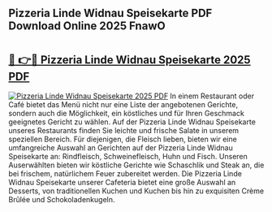 ## Pizzeria Linde Widnau Speisekarte PDF Download Online 2025 FnawO

# <h2><a href="http://gc8qc46.nevu.top/?p=Pizzeria+Linde+Widnau+Speisekarte">🔗 👉🔴 Pizzeria Linde Widnau Speisekarte 2025 PDF</a></h2>

[![Pizzeria Linde Widnau Speisekarte 2025 PDF](https://i.imgur.com/dBaPXMq.png)](http://gc8qc46.nevu.top/?p=Pizzeria+Linde+Widnau+Speisekarte)
In einem Restaurant oder Café bietet das Menü nicht nur eine Liste der angebotenen Gerichte, sondern auch die Möglichkeit, ein köstliches und für Ihren Geschmack geeignetes Gericht zu wählen. Auf der Pizzeria Linde Widnau Speisekarte unseres Restaurants finden Sie leichte und frische Salate in unserem speziellen Bereich. Für diejenigen, die Fleisch lieben, bieten wir eine umfangreiche Auswahl an Gerichten auf der Pizzeria Linde Widnau Speisekarte an: Rindfleisch, Schweinefleisch, Huhn und Fisch. Unseren Auserwählten bieten wir köstliche Gerichte wie Schaschlik und Steak an, die bei frischem, natürlichem Feuer zubereitet werden. Die Pizzeria Linde Widnau Speisekarte unserer Cafeteria bietet eine große Auswahl an Desserts, von traditionellen Kuchen und Kuchen bis hin zu exquisiten Crème Brûlée und Schokoladenkugeln.
